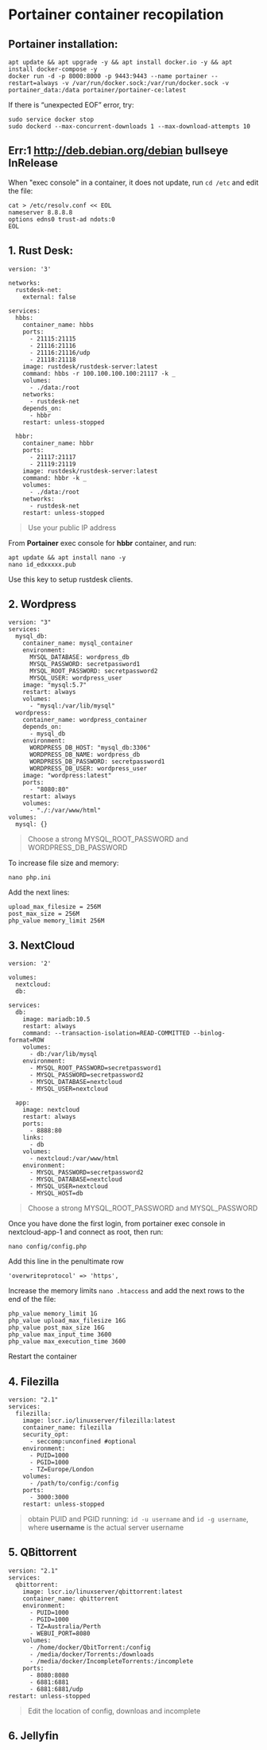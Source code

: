 # Portainer container recopilation

## Portainer installation:
```
apt update && apt upgrade -y && apt install docker.io -y && apt install docker-compose -y
docker run -d -p 8000:8000 -p 9443:9443 --name portainer --restart=always -v /var/run/docker.sock:/var/run/docker.sock -v portainer_data:/data portainer/portainer-ce:latest
```
If there is “unexpected EOF” error, try:
```
sudo service docker stop
sudo dockerd --max-concurrent-downloads 1 --max-download-attempts 10
```

## Err:1 http://deb.debian.org/debian bullseye InRelease
When "exec console" in a container, it does not update, run `cd /etc` and edit the file:
```
cat > /etc/resolv.conf << EOL
nameserver 8.8.8.8
options edns0 trust-ad ndots:0
EOL
```
## 1. Rust Desk:
```
version: '3'

networks:
  rustdesk-net:
    external: false

services:
  hbbs:
    container_name: hbbs
    ports:
      - 21115:21115
      - 21116:21116
      - 21116:21116/udp
      - 21118:21118
    image: rustdesk/rustdesk-server:latest
    command: hbbs -r 100.100.100.100:21117 -k _
    volumes:
      - ./data:/root
    networks:
      - rustdesk-net
    depends_on:
      - hbbr
    restart: unless-stopped

  hbbr:
    container_name: hbbr
    ports:
      - 21117:21117
      - 21119:21119
    image: rustdesk/rustdesk-server:latest
    command: hbbr -k _
    volumes:
      - ./data:/root
    networks:
      - rustdesk-net
    restart: unless-stopped
```
> Use your public IP address

From **Portainer** exec console for **hbbr** container, and run:
```
apt update && apt install nano -y
nano id_edxxxxx.pub
```
Use this key to setup rustdesk clients.

## 2. Wordpress
```
version: "3"
services:
  mysql_db:
    container_name: mysql_container
    environment:
      MYSQL_DATABASE: wordpress_db
      MYSQL_PASSWORD: secretpassword1
      MYSQL_ROOT_PASSWORD: secretpassword2
      MYSQL_USER: wordpress_user
    image: "mysql:5.7"
    restart: always
    volumes:
      - "mysql:/var/lib/mysql"
  wordpress:
    container_name: wordpress_container
    depends_on:
      - mysql_db
    environment:
      WORDPRESS_DB_HOST: "mysql_db:3306"
      WORDPRESS_DB_NAME: wordpress_db
      WORDPRESS_DB_PASSWORD: secretpassword1
      WORDPRESS_DB_USER: wordpress_user
    image: "wordpress:latest"
    ports:
      - "8080:80"
    restart: always
    volumes: 
      - "./:/var/www/html"
volumes:
  mysql: {}
```
> Choose a strong MYSQL_ROOT_PASSWORD and WORDPRESS_DB_PASSWORD

To increase file size and memory:
```
nano php.ini
```
Add the next lines:
```
upload_max_filesize = 256M
post_max_size = 256M
php_value memory_limit 256M
```
## 3. NextCloud
```
version: '2'

volumes:
  nextcloud:
  db:

services:
  db:
    image: mariadb:10.5
    restart: always
    command: --transaction-isolation=READ-COMMITTED --binlog-format=ROW
    volumes:
      - db:/var/lib/mysql
    environment:
      - MYSQL_ROOT_PASSWORD=secretpassword1
      - MYSQL_PASSWORD=secretpassword2
      - MYSQL_DATABASE=nextcloud
      - MYSQL_USER=nextcloud

  app:
    image: nextcloud
    restart: always
    ports:
      - 8888:80
    links:
      - db
    volumes:
      - nextcloud:/var/www/html
    environment:
      - MYSQL_PASSWORD=secretpassword2
      - MYSQL_DATABASE=nextcloud
      - MYSQL_USER=nextcloud
      - MYSQL_HOST=db
```
> Choose a strong MYSQL_ROOT_PASSWORD and MYSQL_PASSWORD

Once you have done the first login, from portainer exec console in nextcloud-app-1 and connect as root, then run:
```
nano config/config.php
```
Add this line in the penultimate row
```
'overwriteprotocol' => 'https',
```
Increase the memory limits `nano .htaccess` and add the next rows to the end of the file:
```
php_value memory_limit 1G
php_value upload_max_filesize 16G
php_value post_max_size 16G
php_value max_input_time 3600
php_value max_execution_time 3600
```
Restart the container

## 4. Filezilla
```
version: "2.1"
services:
  filezilla:
    image: lscr.io/linuxserver/filezilla:latest
    container_name: filezilla
    security_opt:
      - seccomp:unconfined #optional
    environment:
      - PUID=1000
      - PGID=1000
      - TZ=Europe/London
    volumes:
      - /path/to/config:/config
    ports:
      - 3000:3000
    restart: unless-stopped
```
> obtain PUID and PGID running: `id -u username` and `id -g username`, where **username** is the actual server username

## 5. QBittorrent
```
version: "2.1"
services:
  qbittorrent:
    image: lscr.io/linuxserver/qbittorrent:latest
    container_name: qbittorrent
    environment:
      - PUID=1000
      - PGID=1000
      - TZ=Australia/Perth
      - WEBUI_PORT=8080
    volumes:
      - /home/docker/QbitTorrent:/config
      - /media/docker/Torrents:/downloads
      - /media/docker/IncompleteTorrents:/incomplete
    ports:
      - 8080:8080
      - 6881:6881
      - 6881:6881/udp
restart: unless-stopped

```
> Edit the location of config, downloas and incomplete

## 6. Jellyfin
```

```
